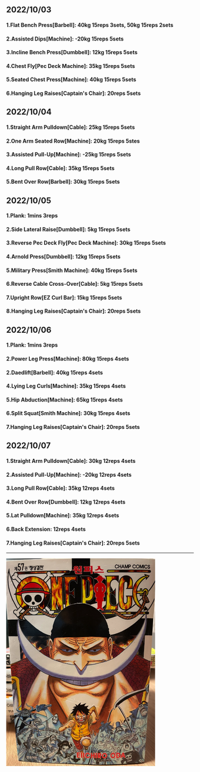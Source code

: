 ## 2022/10/03
#### 1.Flat Bench Press\[Barbell\]: 40kg 15reps 3sets, 50kg 15reps 2sets
#### 2.Assisted Dips\[Machine\]: -20kg 15reps 5sets
#### 3.Incline Bench Press\[Dumbbell\]: 12kg 15reps 5sets
#### 4.Chest Fly\[Pec Deck Machine\]: 35kg 15reps 5sets
#### 5.Seated Chest Press\[Machine\]: 40kg 15reps 5sets
#### 6.Hanging Leg Raises\[Captain's Chair\]: 20reps 5sets

## 2022/10/04
#### 1.Straight Arm Pulldown\[Cable\]: 25kg 15reps 5sets
#### 2.One Arm Seated Row\[Machine\]: 20kg 15reps 5stes
#### 3.Assisted Pull-Up\[Machine\]: -25kg 15reps 5sets
#### 4.Long Pull Row\[Cable\]: 35kg 15reps 5sets
#### 5.Bent Over Row\[Barbell\]: 30kg 15reps 5sets

## 2022/10/05
#### 1.Plank: 1mins 3reps
#### 2.Side Lateral Raise\[Dumbbell\]: 5kg 15reps 5sets
#### 3.Reverse Pec Deck Fly\[Pec Deck Machine\]: 30kg 15reps 5sets
#### 4.Arnold Press\[Dumbbell\]: 12kg 15reps 5sets
#### 5.Military Press\[Smith Machine\]: 40kg 15reps 5sets
#### 6.Reverse Cable Cross-Over\[Cable\]: 5kg 15reps 5sets
#### 7.Upright Row\[EZ Curl Bar\]: 15kg 15reps 5sets
#### 8.Hanging Leg Raises\[Captain's Chair\]: 20reps 5sets

## 2022/10/06
#### 1.Plank: 1mins 3reps
#### 2.Power Leg Press\[Machine\]: 80kg 15reps 4sets
#### 2.Daedlift\[Barbell\]: 40kg 15reps 4sets
#### 4.Lying Leg Curls\[Machine\]: 35kg 15reps 4sets
#### 5.Hip Abduction\[Machine\]: 65kg 15reps 4sets
#### 6.Split Squat\[Smith Machine\]: 30kg 15reps 4sets
#### 7.Hanging Leg Raises\[Captain's Chair\]: 20reps 5sets

## 2022/10/07
#### 1.Straight Arm Pulldown\[Cable\]: 30kg 12reps 4sets
#### 2.Assisted Pull-Up\[Machine\]: -20kg 12reps 4sets
#### 3.Long Pull Row\[Cable\]: 35kg 12reps 4sets
#### 4.Bent Over Row\[Dumbbell\]: 12kg 12reps 4sets
#### 5.Lat Pulldown\[Machine\]: 35kg 12reps 4sets
#### 6.Back Extension: 12reps 4sets
#### 7.Hanging Leg Raises\[Captain's Chair\]: 20reps 5sets

---
<img src='../_resources/__057.png' width='400px' />
